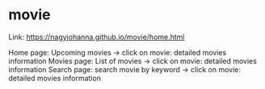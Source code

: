 # movie

Link: https://nagyjohanna.github.io/movie/home.html

Home page: Upcoming movies -> click on movie: detailed movies information
Movies page: List of movies -> click on movie: detailed movies information
Search page: search movie by keyword -> click on movie: detailed movies information
